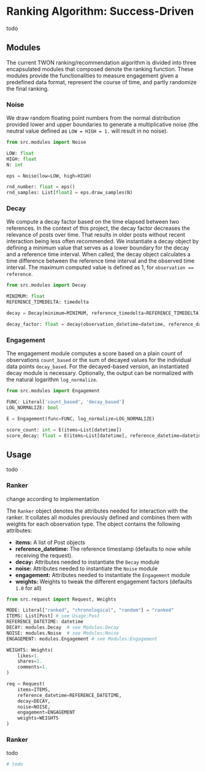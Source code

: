 # Ranking Algorithm: Success-Driven
todo

## Modules
The current TWON ranking/recommendation algorithm is divided into three encapsulated modules that composed denote the ranking function. These modules provide the functionalities to measure engagement given a predefined data format, represent the course of time, and partly randomize the final ranking.

### Noise
We draw random floating point numbers from the normal distribution provided lower and upper boundaries to generate a multiplicative noise (the neutral value defined as `LOW = HIGH = 1.` will result in no noise).

```python
from src.modules import Noise

LOW: float
HIGH: float
N: int

eps = Noise(low=LOW, high=HIGH)

rnd_number: float = eps()
rnd_samples: List[float] = eps.draw_samples(N)
```

### Decay
We compute a decay factor based on the time elapsed between two references. In the context of this project, the decay factor decreases the relevance of posts over time. That results in older posts without recent interaction being less often recommended. We instantiate a decay object by defining a minimum value that serves as a lower boundary for the decay and a reference time interval. When called, the decay object calculates a time difference between the reference time interval and the observed time interval. The maximum computed value is defined as 1, for `observation == reference`.


```python
from src.modules import Decay

MINIMUM: float
REFERENCE_TIMEDELTA: timedelta

decay = Decay(minimum=MINIMUM, reference_timedelta=REFERENCE_TIMEDELTA)

decay_factor: float = decay(observation_datetime=datetime, reference_datetime=datetime) 
```

### Engagement
The engagement module computes a score based on a plain count of observations `count_based` or the sum of decayed values for the individual data points `decay_based`. For the decayed-based version, an instantiated decay module is necessary. Optionally, the output can be normalized with the natural logarithm `log_normalize`.

```python
from src.modules import Engagement

FUNC: Literal['count_based', 'decay_based']
LOG_NORMALIZE: bool

E = Engagement(func=FUNC, log_normalize=LOG_NORMALIZE)

score_count: int = E(items=List[datetime])
score_decay: float = E(items=List[datetime], reference_datetime=datetime, decay=decay)
```

## Usage
todo



### Ranker
change according to implementation

The `Ranker` object denotes the attributes needed for interaction with the ranker. It collates all modules previously defined and combines them with weights for each observation type. The object contains the following attributes:
- **items:** A list of Post objects 
- **reference_datetime:** The reference timestamp (defaults to now while receiving the request). 
- **decay:** Attributes needed to instantiate the `Decay` module 
- **noise:** Attributes needed to instantiate the `Noise` module 
- **engagement:** Attributes needed to instantiate the `Engagement` module 
- **weights:** Weights to tweak the different engagement factors (defaults `1.0` for all)

```python
from src.request import Request, Weights

MODE: Literal["ranked", "chronological", "random"] = "ranked"
ITEMS: List[Post] # see Usage:Post
REFERENCE_DATETIME: datetime
DECAY: modules.Decay  # see Modules:Decay
NOISE: modules.Noise  # see Modules:Noise
ENGAGEMENT: modules.Engagement # see Modules:Engagement

WEIGHTS: Weights(
    likes=1.
    shares=1.
    comments=1.
)

req = Request(
    items=ITEMS,
    reference_datetime=REFERENCE_DATETIME,
    decay=DECAY,
    noise=NOISE,
    engagement=ENGAGEMENT
    weights=WEIGHTS
)
```

### Ranker
todo

```python
# todo
```